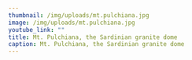 ```yaml
---
thumbnail: /img/uploads/mt.pulchiana.jpg
image: /img/uploads/mt.pulchiana.jpg
youtube_link: ""
title: Mt. Pulchiana, the Sardinian granite dome
caption: Mt. Pulchiana, the Sardinian granite dome
---
```

